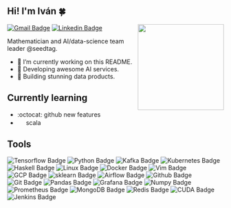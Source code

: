 ## Hi! I'm Iván :four_leaf_clover:

<img align='right' src='https://user-images.githubusercontent.com/5713670/87202985-820dcb80-c2b6-11ea-9f56-7ec461c497c3.gif' width='200"'>

[![Gmail Badge](https://img.shields.io/badge/-canaveral.ivan@gmail.com-c14438?style=flat-square&logo=Gmail&logoColor=white&link=mailto:canaveral.ivan@gmail.com)](mailto:canaveral.ivan@gmail.com)
[![Linkedin Badge](https://img.shields.io/badge/-ivan.canaveral-blue?style=flat-square&logo=Linkedin&logoColor=white&link=https://www.linkedin.com/in/iván-cañaveral-97a018137)](https://www.linkedin.com/in/iv%C3%A1n-ca%C3%B1averal-97a018137/)


Mathematician and AI/data-science team leader @seedtag. 

- 🔭 I’m currently working on this README.
- 🌱 Developing awesome AI services.
- :elephant: Building stunning data products.

## Currently learning

- :octocat: github new features
- <img height="16" width="16" src="https://cdn.jsdelivr.net/npm/simple-icons@v4/icons/scala.svg" color="red" /> scala

## Tools

<!--

## Color test
![Tensorflow Badge](https://img.shields.io/badge/-tensorflow-white?style=flat-square&logo=tensorflow)
![Kafka Badge](https://img.shields.io/badge/-kafka-white?style=flat-square&logo=apache-kafka&logoColor=black)
![Kubernetes Badge](https://img.shields.io/badge/-kubernetes-white?style=flat-square&logo=kubernetes)
![Haskell Badge](https://img.shields.io/badge/-haskell-white?style=flat-square&logo=haskell&logoColor=5D4F85)


## Color test
-->
![Tensorflow Badge](https://img.shields.io/badge/-tensorflow-FF6F00?style=flat-square&logo=tensorflow&logoColor=white)
![Python Badge](https://img.shields.io/badge/-python-3776AB?style=flat-square&logo=python&logoColor=white)
![Kafka Badge](https://img.shields.io/badge/-kafka-black?style=flat-square&logo=apache-kafka&logoColor=white)
![Kubernetes Badge](https://img.shields.io/badge/-kubernetes-blue?style=flat-square&logo=kubernetes&logoColor=white)
![Haskell Badge](https://img.shields.io/badge/-haskell-5D4F85?style=flat-square&logo=haskell&logoColor=white)
![Linux Badge](https://img.shields.io/badge/-linux-FCC624?style=flat-square&logo=linux&logoColor=white)
![Docker Badge](https://img.shields.io/badge/-docker-2496ED?style=flat-square&logo=docker&logoColor=white)
![Vim Badge](https://img.shields.io/badge/-vim-019733?style=flat-square&logo=vim&logoColor=white)
![GCP Badge](https://img.shields.io/badge/-GCP-4285F4?style=flat-square&logo=google-cloud&logoColor=white)
![sklearn Badge](https://img.shields.io/badge/-sklearn-FF6F00?style=flat-square&logo=scikit-learn&logoColor=white)
![Airflow Badge](https://img.shields.io/badge/-airflow-017CEE?style=flat-square&logo=apache-airflow&logoColor=white)
![Github Badge](https://img.shields.io/badge/-github-181717?style=flat-square&logo=github&logoColor=white)
![Git Badge](https://img.shields.io/badge/-git-F05032?style=flat-square&logo=git&logoColor=white)
![Pandas Badge](https://img.shields.io/badge/-pandas-150458?style=flat-square&logo=pandas&logoColor=white)
![Grafana Badge](https://img.shields.io/badge/-grafana-F46800?style=flat-square&logo=grafana&logoColor=white)
![Numpy Badge](https://img.shields.io/badge/-numpy-013243?style=flat-square&logo=numpy&logoColor=white)
![Prometheus Badge](https://img.shields.io/badge/-prometheus-E6522C?style=flat-square&logo=prometheus&logoColor=white)
![MongoDB Badge](https://img.shields.io/badge/-mongodb-47A248?style=flat-square&logo=mongodb&logoColor=white)
![Redis Badge](https://img.shields.io/badge/-redis-DC382D?style=flat-square&logo=redis&logoColor=white)
![CUDA Badge](https://img.shields.io/badge/-CUDA-76B900?style=flat-square&logo=nvidia&logoColor=white)
![Jenkins Badge](https://img.shields.io/badge/-jenkins-D24939?style=flat-square&logo=jenkins&logoColor=white)
